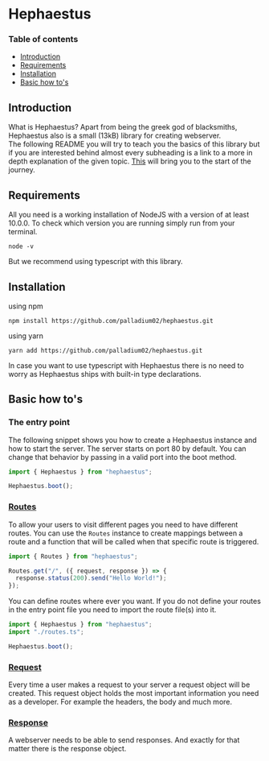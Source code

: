 # Hephaestus

### Table of contents

- [Introduction](#introduction)
- [Requirements](#requirements)
- [Installation](#installation)
- [Basic how to's](#basic-how-tos)

## Introduction

What is Hephaestus? Apart from being the greek god of blacksmiths, Hephaestus
also is a small (13kB) library for creating webserver.
<br>
The following README you will try to teach you the basics of this library but
if you are interested behind almost every subheading is a link to a more in depth
explanation of the given topic. [This]() will bring you to the start of the journey.

## Requirements

All you need is a working installation of NodeJS with a version of at least
10.0.0. To check which version you are running simply run from your terminal.

```
node -v
```

But we recommend using typescript with this library.

## Installation

using npm

```
npm install https://github.com/palladium02/hephaestus.git
```

using yarn

```
yarn add https://github.com/palladium02/hephaestus.git
```

In case you want to use typescript with Hephaestus there is no need to worry as
Hephaestus ships with built-in type declarations.

## Basic how to's

### The entry point

The following snippet shows you how to create a Hephaestus instance and how
to start the server. The server starts on port 80 by default. You can change that
behavior by passing in a valid port into the boot method.

```ts
import { Hephaestus } from "hephaestus";

Hephaestus.boot();
```

### [Routes](https://github.com/Palladium02/hephaestus/blob/main/docs/routing.md)

To allow your users to visit different pages you need to have different routes.
You can use the `Routes` instance to create mappings between a route and
a function that will be called when that specific route is triggered.

```ts
import { Routes } from "hephaestus";

Routes.get("/", ({ request, response }) => {
  response.status(200).send("Hello World!");
});
```

You can define routes where ever you want. If you do not define your routes in
the entry point file you need to import the route file(s) into it.

```ts
import { Hephaestus } from "hephaestus";
import "./routes.ts";

Hephaestus.boot();
```

### [Request](https://github.com/Palladium02/hephaestus/blob/main/docs/requests.md)

Every time a user makes a request to your server a request object will be created.
This request object holds the most important information you need as a developer.
For example the headers, the body and much more.

### [Response](https://github.com/Palladium02/hephaestus/blob/main/docs/response.md)

A webserver needs to be able to send responses. And exactly for that matter there
is the response object.
